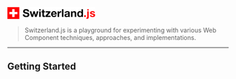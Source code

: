 <img src="media/logo.png" alt="Switzerland" width="200" />

> Switzerland.js is a playground for experimenting with various Web Component techniques, approaches, and implementations.

---

## Getting Started

